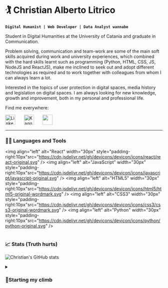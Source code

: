 # 🏌️ Christian Alberto Litrico

**`Digital Humanist | Web Developer | Data Analyst wannabe`**

Student in Digital Humanities at the University of Catania and graduate in Communication.
 
Problem solving, communication and team-work are some of the main soft skills acquired during work and university experiences, which combined with the hard skills learnt such as programming (Python, HTML, CSS, JS, NodeJS and ReactJS), make me inclined to seek out and adopt different technologies as required and to work together with colleagues from whom I can always learn a lot.

Interested in the topics of user protection in digital spaces, media history and legislation on digital spaces.
I am always looking for new knowledge, growth and improvement, both in my personal and professional life.

Find me everywhere:
<p>
<a href="https://www.linkedin.com/in/christianlitrico/"><img width="32px" alt="Linkedin" title="Linkedin" src="https://imgur.com/8e4Gc7f"/></a>
  &#8287;&#8287;&#8287;&#8287;&#8287;
  <a href="https://www.kaggle.com/christianlitrico"><img width="32px" alt="Kaggle" title="Kaggle" src="https://www.kaggle.com/christianlitrico"/></a>
  &#8287;&#8287;&#8287;&#8287;&#8287;
  <a href="https://www.instagram.com/umamitas01/" alt="Instagram" title="Instagram"><img width="32px" src="https://www.instagram.com/umamitas01/"/></a>
  &#8287;&#8287;&#8287;&#8287;&#8287;
</p>

---

### 🧑‍💻 Languages and Tools

<img align="left" alt="React" width="30px" style="padding-right:10px"src="https://cdn.jsdelivr.net/gh/devicons/devicon/icons/react/react-original.svg" />
<img align="left" alt="JavaScript" width="30px" style="padding-right:10px"src="https://cdn.jsdelivr.net/gh/devicons/devicon/icons/javascript/javascript-original.svg" />
<img align="left" alt="HTML5" width="30px" style="padding-right:10px"src="https://cdn.jsdelivr.net/gh/devicons/devicon/icons/html5/html5-original-wordmark.svg" />
<img align="left" alt="CSS3" width="30px" style="padding-right:10px"src="https://cdn.jsdelivr.net/gh/devicons/devicon/icons/css3/css3-original-wordmark.svg" />
<img align="left" alt="Python" width="30px" style="padding-right:10px"src="https://cdn.jsdelivr.net/gh/devicons/devicon/icons/python/python-original.svg" />

#

### 📈 Stats (Truth hurts)
![Christian's GitHub stats](https://github-readme-stats.vercel.app/api?username=christianlitrico&show_icons=true&theme=dracula)


<details>
  <summary><h3>🧗Starting my climb</summary>
  
  Hi, I'm a communication graduate who decided to switch gears and dive into the fascinating world of digital humanities. I'm currently finishing my specialization at the University of Catania, where I'm learning how to tame data with Python, SQL, Machine Learning with hugging face, pandas and similar libraries. But that's not enough for me, I also want to create beautiful and interactive web pages, so I took some full time classes on front-end development with HTML, CSS, JS, NodeJS, PHP and MySQL. I'm a reliable person and passionate about technology, society and coding. I believe that the future is digital and I want to be part of it. If you share my vision and want to know more about me, feel free to follow me on social media and give me your feedback. I'm always open to new challenges and opportunities. Thank you for reading! 😊
</details>
